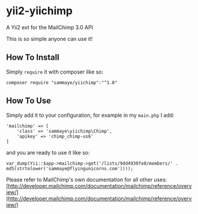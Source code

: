 # yii2-yiichimp
A Yii2 ext for the MailChimp 3.0 API

This is so simple anyone can use it!

## How To Install

Simply `require` it with composer like so:

    composer require "sammaye/yiichimp":"^1.0"

## How To Use

Simply add it to your configuration, for example in my `main.php` I add:

	'mailchimp' => [
		'class' => 'sammaye\yiichimp\Chimp',
		'apikey' => 'chimp_chimp-us6'
	]

and you are ready to use it like so:

    var_dump(Yii::$app->mailchimp->get('/lists/9dd4930fe0/members/' . md5(strtolower('sammaye@flyingunicorns.com'))));

Please refer to MailChimp's own documentation for all other uses: [http://developer.mailchimp.com/documentation/mailchimp/reference/overview/](http://developer.mailchimp.com/documentation/mailchimp/reference/overview/)
